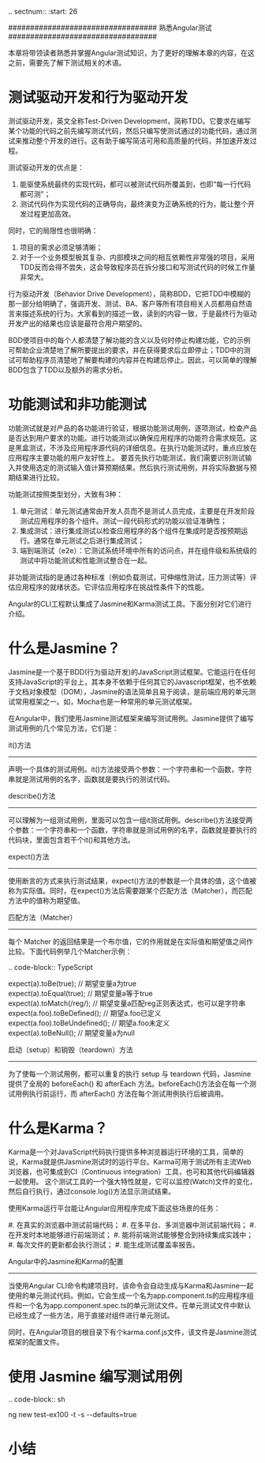 .. sectnum::
   :start: 26

##################################
熟悉Angular测试
##################################

本章将带领读者熟悉并掌握Angular测试知识，为了更好的理解本章的内容，在这之前，需要先了解下测试相关的术语。


测试驱动开发和行为驱动开发
===================================
测试驱动开发，英文全称Test-Driven Development，简称TDD。它要求在编写某个功能的代码之前先编写测试代码，然后只编写使测试通过的功能代码，通过测试来推动整个开发的进行。这有助于编写简洁可用和高质量的代码，并加速开发过程。

测试驱动开发的优点是：

1. 能驱使系统最终的实现代码，都可以被测试代码所覆盖到，也即“每一行代码都可测”；
2. 测试代码作为实现代码的正确导向，最终演变为正确系统的行为，能让整个开发过程更加高效。

同时，它的局限性也很明确：

1. 项目的需求必须足够清晰；
2. 对于一个业务模型极其复杂、内部模块之间的相互依赖性非常强的项目，采用TDD反而会得不尝失，这会导致程序员在拆分接口和写测试代码的时候工作量非常大。

行为驱动开发（Behavior Drive Development），简称BDD，它把TDD中模糊的那一部分给明确了，强调开发、测试、BA、客户等所有项目相关人员都用自然语言来描述系统的行为。大家看到的描述一致，读到的内容一致，于是最终行为驱动开发产出的结果也应该是最符合用户期望的。

BDD使项目中的每个人都清楚了解功能的含义以及何时停止构建功能，它的示例可帮助企业清楚地了解所要提出的要求，并在获得要求后立即停止；TDD中的测试可帮助程序员清楚地了解要构建的内容并在构建后停止。因此，可以简单的理解BDD包含了TDD以及额外的需求分析。

功能测试和非功能测试
==============================
功能测试就是对产品的各功能进行验证，根据功能测试用例，逐项测试，检查产品是否达到用户要求的功能。进行功能测试以确保应用程序的功能符合需求规范。这是黑盒测试，不涉及应用程序源代码的详细信息。在执行功能测试时，重点应放在应用程序主要功能的用户友好性上。
要首先执行功能测试，我们需要识别测试输入并使用选定的测试输入值计算预期结果。然后执行测试用例，并将实际数据与预期结果进行比较。

功能测试按照类型划分，大致有3种：

1. 单元测试：单元测试通常由开发人员而不是测试人员完成，主要是在开发阶段测试应用程序的各个组件。测试一段代码形式的功能以验证准确性；
2. 集成测试：进行集成测试以检查应用程序的各个组件在集成时是否按预期运行。通常在单元测试之后进行集成测试；
3. 端到端测试（e2e）：它测试系统环境中所有的访问点，并在组件级和系统级的测试中将功能测试和性能测试整合在一起。


非功能测试指的是通过​​各种标准（例如负载测试，可伸缩性测试，压力测试等）评估应用程序的就绪状态。它评估应用程序在挑战性条件下的性能。

Angular的CLI工程默认集成了Jasmine和Karma测试工具。下面分别对它们进行介绍。

什么是Jasmine？
==================================
Jasmine是一个基于BDD(行为驱动开发)的JavaScript测试框架。它能运行在任何支持JavaScript的平台上，其本身不依赖于任何其它的Javascript框架，也不依赖于文档对象模型（DOM），Jasmine的语法简单且易于阅读，是前端应用的单元测试常用框架之一。如，Mocha也是一种常用的单元测试框架。

在Angular中，我们使用Jasmine测试框架来编写测试用例。Jasmine提供了编写测试用例的几个常见方法，它们是：

it()方法
***********************

声明一个具体的测试用例。it()方法接受两个参数：一个字符串和一个函数，字符串就是测试用例的名字，函数就是要执行的测试代码。

describe()方法
***********************
可以理解为一组测试用例，里面可以包含一组it测试用例。describe()方法接受两个参数：一个字符串和一个函数，字符串就是测试用例的名字，函数就是要执行的代码块，里面包含若干个it()和其他方法。

expect()方法
***********************
使用断言的方式来执行测试结果，expect()方法的参数是一个具体的值，这个值被称为实际值。同时，在expect()方法后需要跟某个匹配方法（Matcher），而匹配方法中的值称为期望值。

匹配方法（Matcher）
***********************
每个 Matcher 的返回结果是一个布尔值，它的作用就是在实际值和期望值之间作比较。下面代码例举几个Matcher示例：

 .. code-block:: TypeScript

   expect(a).toBe(true); // 期望变量a为true  
   expect(a).toEqual(true); // 期望变量a等于true  
   expect(a).toMatch(/reg/); // 期望变量a匹配reg正则表达式，也可以是字符串  
   expect(a.foo).toBeDefined(); // 期望a.foo已定义  
   expect(a.foo).toBeUndefined(); // 期望a.foo未定义  
   expect(a).toBeNull(); // 期望变量a为null  

启动（setup）和销毁（teardown）方法
*********************************************
为了使每一个测试用例，都可以重复的执行 setup 与 teardown 代码，Jasmine 提供了全局的 beforeEach() 和 afterEach 方法。beforeEach()方法会在每一个测试用例执行前运行，而 afterEach() 方法在每个测试用例执行后被调用。

什么是Karma？
==================================
Karma是一个对JavaScript代码执行提供多种浏览器运行环境的工具，简单的说，Karma就是供Jasmine测试时的运行平台。Karma可用于测试所有主流Web浏览器，也可集成到CI（Continuous integration）工具，也可和其他代码编辑器一起使用。
这个测试工具的一个强大特性就是，它可以监控(Watch)文件的变化，然后自行执行，通过console.log()方法显示测试结果。

使用Karma运行平台能让Angular应用程序完成下面这些场景的任务：

#. 在真实的浏览器中测试前端代码；
#. 在多平台、多浏览器中测试前端代码；
#. 在开发时本地能够进行前端测试；
#. 能将前端测试能够整合到持续集成实践中；
#. 每次文件的更新都会执行测试；
#. 能生成测试覆盖率报告。



Angular中的Jasmine和Karma的配置
***************************************
当使用Angular CLI命令构建项目时，该命令会自动生成与Karma和Jasmine一起使用的单元测试代码。例如，它会生成一个名为app.component.ts的应用程序组件和一个名为app.component.spec.ts的单元测试文件。在单元测试文件中默认已经生成了一些方法，用于直接对组件进行单元测试。

同时，在Angular项目的根目录下有个karma.conf.js文件，该文件是Jasmine测试框架的配置文件。


使用 Jasmine 编写测试用例
==================================


 .. code-block:: sh

   ng new test-ex100 -t -s --defaults=true

小结
==============